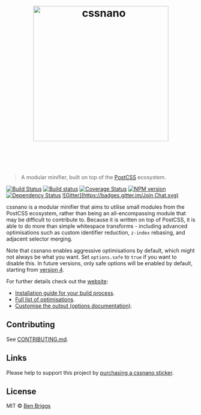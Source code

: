 <h1 align="center">
    <br>
    <img width="360" src="https://cdn.jsdelivr.net/gh/ben-eb/cssnano@master/media/logo.svg" alt="cssnano">
    <br>
    <br>
    <br>
</h1>

> A modular minifier, built on top of the [PostCSS] ecosystem.

[![Build Status](https://travis-ci.org/ben-eb/cssnano.svg?branch=master)][ci] [![Build status](https://ci.appveyor.com/api/projects/status/t1chyvhobtju7jy8/branch/master?svg=true)](https://ci.appveyor.com/project/ben-eb/cssnano/branch/master) [![Coverage Status](https://coveralls.io/repos/github/ben-eb/cssnano/badge.svg?branch=master)](https://coveralls.io/github/ben-eb/cssnano?branch=master) [![NPM version](https://badge.fury.io/js/cssnano.svg)][npm] [![Dependency Status](https://gemnasium.com/ben-eb/cssnano.svg)][deps] [![Gitter](https://badges.gitter.im/Join Chat.svg)](https://gitter.im/ben-eb/cssnano?utm_source=badge&utm_medium=badge&utm_campaign=pr-badge&utm_content=badge)

cssnano is a modular minifier that aims to utilise small modules from the
PostCSS ecosystem, rather than being an all-encompassing module that may be
difficult to contribute to. Because it is written on top of PostCSS, it is able
to do more than simple whitespace transforms - including advanced optimisations
such as custom identifier reduction, `z-index` rebasing, and adjacent selector
merging.

Note that cssnano enables aggressive optimisations by default, which might not
always be what you want. Set `options.safe` to `true` if you want to disable
this. In future versions, only safe options will be enabled by default, starting
from [version 4][v4].

For further details check out the [website](http://cssnano.co/):

* [Installation guide for your build process](http://cssnano.co/usage/).
* [Full list of optimisations](http://cssnano.co/optimisations/).
* [Customise the output (options documentation)](http://cssnano.co/options/).


## Contributing

See [CONTRIBUTING.md](CONTRIBUTING.md).


## Links

Please help to support this project by [purchasing a cssnano sticker][sticker].

[sticker]: https://www.stickermule.com/uk/marketplace/11086-cssnano


## License

MIT © [Ben Briggs](http://beneb.info)


[PostCSS]: https://github.com/postcss/postcss

[ci]:      https://travis-ci.org/ben-eb/cssnano
[deps]:    https://gemnasium.com/ben-eb/cssnano
[npm]:     http://badge.fury.io/js/cssnano
[v4]:      https://github.com/ben-eb/cssnano/issues/88
